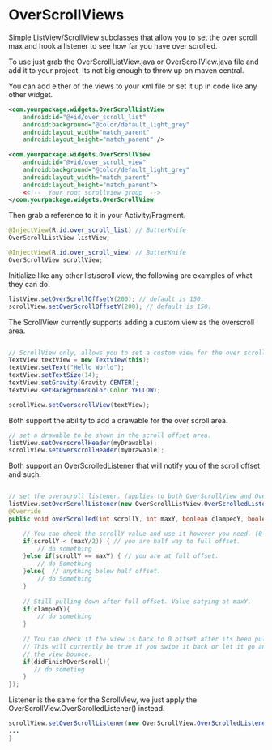 OverScrollViews
==================

Simple ListView/ScrollView subclasses that allow you to set the over scroll max and hook a listener to see how far you have over scrolled.

To use just grab the OverScrollListView.java or OverScrollView.java file and add it to your project. Its not big enough to throw up on maven central.

You can add either of the views to your xml file or set it up in code like any other widget.

```xml
<com.yourpackage.widgets.OverScrollListView
    android:id="@+id/over_scroll_list"
    android:background="@color/default_light_grey"
    android:layout_width="match_parent"
    android:layout_height="match_parent" />
    
<com.yourpackage.widgets.OverScrollView
    android:id="@+id/over_scroll_view"
    android:background="@color/default_light_grey"
    android:layout_width="match_parent"
    android:layout_height="match_parent">
    <<!--  Your root scrollview group  -->
</com.yourpackage.widgets.OverScrollView
```

Then grab a reference to it in your Activity/Fragment.

```java
@InjectView(R.id.over_scroll_list) // ButterKnife
OverScrollListView listView;

@InjectView(R.id.over_scroll_view) // ButterKnife
OverScrollView scrollView;
```

Initialize like any other list/scroll view, the following are examples of what they can do.

```java
listView.setOverScrollOffsetY(200); // default is 150.  
scrollView.setOverScrollOffsetY(200); // default is 150.  
```

The ScrollView currently supports adding a custom view as the overscroll area. 
```java

// ScrollView only, allows you to set a custom view for the over scroll area.
TextView textView = new TextView(this);
textView.setText("Hello World");
textView.setTextSize(14);
textView.setGravity(Gravity.CENTER);
textView.setBackgroundColor(Color.YELLOW);

scrollView.setOverscrollView(textView);
```

Both support the ability to add a drawable for the over scroll area.

```java
// set a drawable to be shown in the scroll offset area. 
listView.setOverscrollHeader(myDrawable);
scrollView.setOverscrollHeader(myDrawable);
```

Both support an OverScrolledListener that will notify you of the scroll offset and such.
```java

// set the overscroll listener. (applies to both OverScrollView and OverScrollListView)
listView.setOverScrollListener(new OverScrollListView.OverScrolledListener() {
@Override
public void overScrolled(int scrollY, int maxY, boolean clampedY, boolean didFinishOverScroll) {

    // You can check the scrollY value and use it however you need. (0-maxY)
    if(scrollY < (maxY/2)) { // you are half way to full offset.
        // do something
    }else if(scrollY == maxY) { // you are at full offset.
        // do Something
    }else{  // anything below half offset.
        // do Something
    } 
    
    // Still pulling down after full offset. Value satying at maxY.
    if(clampedY){
        // do something
    }
    
    // You can check if the view is back to 0 offset after its been pulled.
    // This will currently be true if you swipe it back or let it go and let
    // the view bounce.
    if(didFinishOverScroll){
       // do someting
    }
});
```

Listener is the same for the ScrollView, we just apply the OverScrollView.OverScrolledListener() instead.

```java
scrollView.setOverScrollListener(new OverScrollView.OverScrolledListener() {
...
}
```


